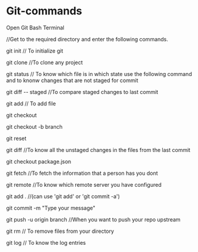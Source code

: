 # Git-commands

Open Git Bash Terminal

//Get to the required directory and enter the following commands.

git init    // To initialize git

git clone <URL>   //To clone any project

git status    // To know which file is in which state use the following command and to knonw changes that are not staged for commit

git diff -- staged    //To compare staged changes to last commit

git add <filename>    // To add file
  
git checkout

git checkout -b branch

git reset

git diff    //To know all the unstaged changes in the files from the last commit

git checkout package.json

git fetch    //To fetch the information that a person has you dont

git remote    //To know which remote server you have configured

git add .     //(can use 'git add' or 'git commit -a')

git commit -m "Type your message"

git push -u origin branch   //When you want to push your repo upstream

git rm    // To remove files from your directory

git log   // To know the log entries

